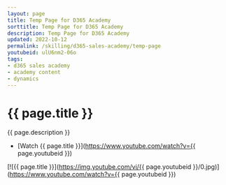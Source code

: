 ```yaml
---
layout: page
title: Temp Page for D365 Academy
sorttitle: Temp Page for D365 Academy
description: Temp Page for D365 Academy
updated: 2022-10-12
permalink: /skilling/d365-sales-academy/temp-page
youtubeid: ulU6nm2-06o
tags: 
- d365 sales academy
- academy content
- dynamics
---
```


# {{ page.title }}

{{ page.description }}

* [Watch {{ page.title }}](https://www.youtube.com/watch?v={{ page.youtubeid }})

[![{{ page.title }}](https://img.youtube.com/vi/{{ page.youtubeid }}/0.jpg)](https://www.youtube.com/watch?v={{ page.youtubeid }})
